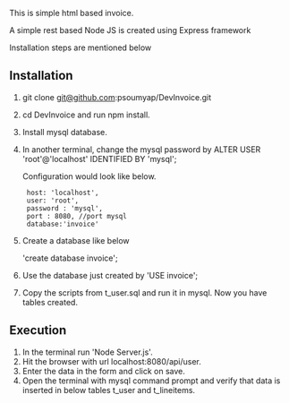 This is simple html based invoice.

A simple rest based Node JS is created using Express framework

Installation steps are mentioned below

## Installation
1. git clone git@github.com:psoumyap/DevInvoice.git
2. cd DevInvoice and run npm install.
3. Install mysql database.
4. In another terminal, change the mysql password by 
   ALTER USER 'root'@'localhost' IDENTIFIED BY 'mysql';
   
   Configuration would look like below.
   
        host: 'localhost',
        user: 'root',
        password : 'mysql',
        port : 8080, //port mysql
        database:'invoice'
	
5. Create a database like below

   'create database invoice';
   
6. Use the database just created by 
     'USE invoice';
     
7. Copy the scripts from t_user.sql and run it in mysql.
   Now you have tables created.
   
 ## Execution
   
1. In the terminal run 'Node Server.js'.
2. Hit the browser with url localhost:8080/api/user.
3. Enter the data in the form and click on save.
4. Open the terminal with mysql command prompt and verify that data is inserted in below tables
    t_user and t_lineitems.



   
  
